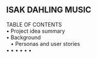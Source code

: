 ## ISAK DAHLING MUSIC

TABLE OF CONTENTS</br>
• Project idea summary</br>
• Background</br>
&nbsp;&nbsp;&nbsp;• Personas and user stories</br>
•
•
•
•
•
•

